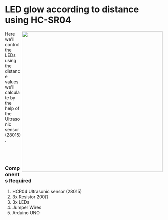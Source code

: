 <h1>LED glow according to distance using HC-SR04</h1>

<div>
  <img width=450 align=right src="https://github.com/Zayd1602/Dive-into-Electronics/blob/main/Basics%202/LED%20glow%20according%20to%20distance%20using%20PING%20(28015)/circ_anim.gif">
  <p>Here we'll control the LEDs using the distance values we'll calculate by the help of the Ultrasonic sensor (28015).
  </p>
  <p> <br><br>
    
  </p>
  
  <h3>Components Required</h3>
  <ol>
    <li>HCR04 Ultrasonic sensor (28015)</li>
    <li>3x Resistor 200Ω</li>
    <li>3x LEDs</li>
    <li>Jumper Wires</li>
    <li>Arduino UNO</li>
  </ol>
</div>
<br>
